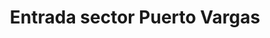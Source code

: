 ---
title: "Entrada sector Puerto Vargas"
url: /cahuita/entrada-sector-puerto-vargas/
shop: Tickets
---